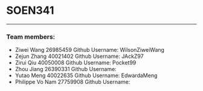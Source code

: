 # SOEN341

---

### Team members:
- Ziwei Wang 26985459 Github Username: WilsonZiweiWang
- Zejun Zhang 40021402 Github Username: JAckZ97
- Zirui Qiu 40050008 Github Username: Pocket99
- Zhou Jiang 26390331 Github Username:
- Yutao Meng 40022635 Github Username: EdwardaMeng 
- Philippe Vo Nam 27759908 Github Username:

